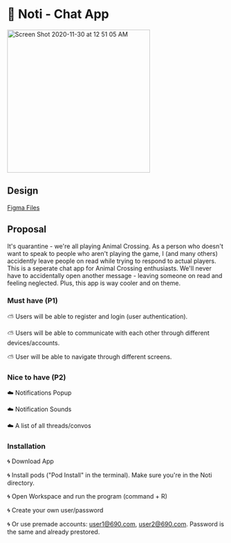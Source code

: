 # :mushroom: Noti - Chat App

<img width="330" alt="Screen Shot 2020-11-30 at 12 51 05 AM" src="https://user-images.githubusercontent.com/36140849/100589503-0bdf2500-32a8-11eb-8918-cedae592c98d.png">


## Design
[Figma Files](https://www.figma.com/file/lb5KhLHFEkg76q4ZLZlNvQ/Untitled?node-id=0%3A1)


## Proposal

It's quarantine - we're all playing Animal Crossing. As a person who doesn't want to speak to people who aren't playing the game, I (and many others) accidently leave people on read while trying to respond to actual players. This is a seperate chat app for Animal Crossing enthusiasts. We'll never have to accidentally open another message - leaving someone on read and feeling neglected. Plus, this app is way cooler and on theme.  

### Must have (P1)

:partly_sunny: Users will be able to register and login (user authentication). 

:partly_sunny: Users will be able to communicate with each other through different devices/accounts.

:partly_sunny: User will be able to navigate through different screens.

### Nice to have (P2)

:cloud: Notifications Popup 

:cloud: Notification Sounds

:cloud: A list of all threads/convos

### Installation

:cyclone: Download App

:cyclone: Install pods ("Pod Install" in the terminal). Make sure you're in the Noti directory.

:cyclone: Open Workspace and run the program (command + R)


:cyclone: Create your own user/password

:cyclone: Or use premade accounts: user1@690.com, user2@690.com. Password is the same and already prestored.
